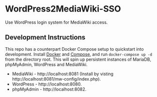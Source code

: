 # WordPress2MediaWiki-SSO
Use WordPress login system for MediaWiki access.

## Development Instructions
This repo has a counterpart Docker Compose setup to quickstart into development. Install [Docker] and [Compose], and run `docker-compose up -d` from the directory root. This will spin up persistent instances of MariaDB, phpMyAdmin, WordPress and MediaWiki.

* MediaWiki - http://localhost:8081 (Install by visting http://localhost:8081/mw-config/index.php).
* WordPress - http://localhost:8080.
* phpMyAdmin - http://localhost:8082.

[Docker]: https://docs.docker.com/engine/install/
[Compose]: https://docs.docker.com/compose/